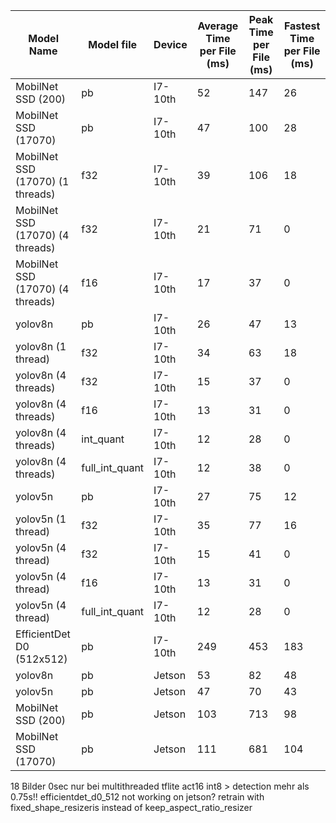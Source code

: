 | Model Name | Model file | Device | Average Time per File (ms) | Peak Time per File (ms) | Fastest Time per File (ms) |
| --- | --- | --- | --- | --- | --- |
| MobilNet SSD (200) | pb | I7-10th |   52 |  147 |   26 |
| MobilNet SSD (17070) | pb | I7-10th |   47 |  100 |   28 |
| MobilNet SSD (17070) (1 threads)| f32 | I7-10th |   39 |  106 |   18 |
| MobilNet SSD (17070) (4 threads)| f32 | I7-10th |   21 |   71 |    0 |
| MobilNet SSD (17070) (4 threads)| f16 | I7-10th |   17 |   37 |    0 |
| yolov8n | pb | I7-10th |   26 |   47 |   13 |
| yolov8n (1 thread)| f32 | I7-10th |   34 |   63 |   18 |
| yolov8n (4 threads) | f32 | I7-10th |   15 |   37 |    0 |
| yolov8n (4 threads) | f16 | I7-10th |   13 |   31 |    0 |
| yolov8n (4 threads) | int_quant | I7-10th |   12 |   28 |    0 |
| yolov8n (4 threads) | full_int_quant | I7-10th |   12 |  38 |    0 |
| yolov5n | pb | I7-10th |   27 |   75 |   12 |
| yolov5n (1 thread)| f32 | I7-10th |   35 |   77 |   16 |
| yolov5n (4 thread)| f32 | I7-10th |   15 |   41 |    0 |
| yolov5n (4 thread)| f16 | I7-10th |   13 |   31 |    0 |
| yolov5n (4 thread)| full_int_quant | I7-10th |   12 |   28 |    0 |
| EfficientDet D0 (512x512) | pb | I7-10th |  249 |  453 |  183 |
| yolov8n | pb | Jetson |   53 |   82 |   48 |
| yolov5n | pb | Jetson |   47 |   70 |   43 |
| MobilNet SSD (200) | pb | Jetson |  103 |  713 |   98 |
| MobilNet SSD (17070) | pb | Jetson |  111 |  681 |  104 |


18 Bilder 0sec nur bei multithreaded
tflite act16 int8 > detection mehr als 0.75s!!
efficientdet_d0_512	not working on jetson? retrain with fixed_shape_resizeris instead of keep_aspect_ratio_resizer